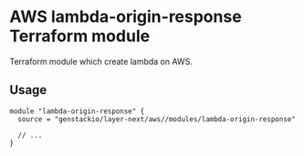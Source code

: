 # AWS lambda-origin-response Terraform module

Terraform module which create lambda on AWS.

## Usage

```hcl
module "lambda-origin-response" {
  source = "genstackio/layer-next/aws//modules/lambda-origin-response"

  // ...
}
```
